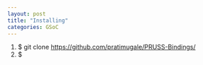 ```yaml
---
layout: post
title: "Installing"
categories: GSoC
---
```


1. $ git clone https://github.com/pratimugale/PRUSS-Bindings/
2. $ 
